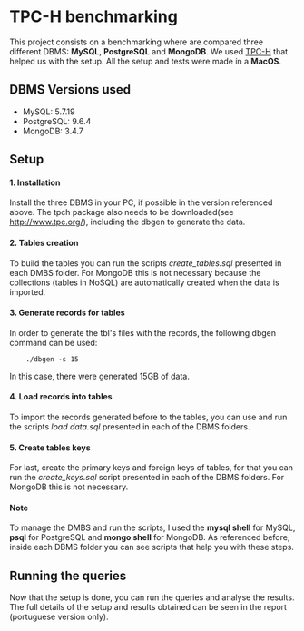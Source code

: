 # TPC-H benchmarking

This project consists on a benchmarking where are compared three different DBMS: **MySQL**, **PostgreSQL** and **MongoDB**. We used [TPC-H](http://www.tpc.org/) that helped us with the setup.
All the setup and tests were made in a **MacOS**.
## DBMS Versions used

  - MySQL: 5.7.19
  - PostgreSQL: 9.6.4
  - MongoDB: 3.4.7

## Setup

#### 1. Installation
Install the three DBMS in your PC, if possible in the version referenced above. The tpch package also needs to be downloaded(see http://www.tpc.org/), including the dbgen to generate the data.

#### 2. Tables creation
To build the tables you can run the scripts *create_tables.sql* presented in each DMBS folder. For MongoDB this is not necessary because the collections (tables in NoSQL) are automatically created when the data is imported.

#### 3. Generate records for tables
In order to generate the tbl's files with the records, the following dbgen command can be used:
```
    ./dbgen -s 15
```
In this case, there were generated 15GB of data.

#### 4. Load records into tables
To import the records generated before to the tables, you can use and run the scripts *load data.sql* presented in each of the DBMS folders.
#### 5. Create tables keys
For last, create the primary keys and foreign keys of tables, for that you can run the *create_keys.sql* script presented in each of the DBMS folders. For MongoDB this is not necessary.

#### Note
To manage the DMBS and run the scripts, I used the **mysql shell** for MySQL, **psql** for PostgreSQL and **mongo shell** for MongoDB. As referenced before, inside each DBMS folder you can see scripts that help you with these steps.

## Running the queries
Now that the setup is done, you can run the queries and analyse the results. 
The full details of the setup and results obtained can be seen in the report (portuguese version only).


